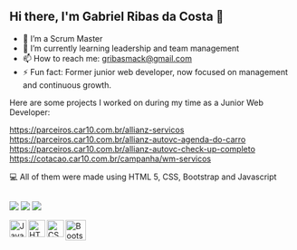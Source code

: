 ## Hi there, I'm Gabriel Ribas da Costa 👋


- 🔭 I’m a Scrum Master
- 🌱 I’m currently learning leadership and team management
- 📫 How to reach me: gribasmack@gmail.com
- ⚡ Fun fact: Former junior web developer, now focused on management and continuous growth.

Here are some projects I worked on during my time as a Junior Web Developer:

https://parceiros.car10.com.br/allianz-servicos 
<br>
https://parceiros.car10.com.br/allianz-autovc-agenda-do-carro
<br>
https://parceiros.car10.com.br/allianz-autovc-check-up-completo
<br>
https://cotacao.car10.com.br/campanha/wm-servicos

💻 All of them were made using HTML 5, CSS, Bootstrap and Javascript 

##

  <a href="https://www.instagram.com/ribas01_/" target="_blank"><img src="https://img.shields.io/badge/-Instagram-%23E4405F?style=for-the-badge&logo=instagram&logoColor=white" target="_blank"></a> 
  <a href = "mailto:gribasmack@gmail.com"><img src="https://img.shields.io/badge/-Gmail-%23333?style=for-the-badge&logo=gmail&logoColor=white" target="_blank"></a>
  <a href="https://www.linkedin.com/in/gabriel-ribas-da-costa-10a316146/" target="_blank"><img src="https://img.shields.io/badge/-LinkedIn-%230077B5?style=for-the-badge&logo=linkedin&logoColor=white" target="_blank"></a>

<a href="https://www.javascript.com/" target="_blank">
  <img align="left" title="Javascript" alt="Javascript" width="30px" src="https://cdn.jsdelivr.net/gh/devicons/devicon/icons/javascript/javascript-original.svg" />
</a>
<a href="https://www.w3schools.com/html/" target="_blank">
  <img align="left" title="HTML" alt="HTML" width="30px" src="https://cdn.jsdelivr.net/gh/devicons/devicon/icons/html5/html5-original.svg" />
</a>
<a href="https://www.w3schools.com/css/" target="_blank">
  <img align="left" title="CSS" alt="CSS" width="30px" src="https://cdn.jsdelivr.net/gh/devicons/devicon/icons/css3/css3-original.svg" />
</a> 
<a href="https://www.w3schools.com/bootstrap5/index.php" target="_blank">
  <img align="left" title="Bootstrap" alt="Bootstrap" width="36px" src="https://getbootstrap.com/docs/5.3/assets/brand/bootstrap-logo.svg" />
</a> 

